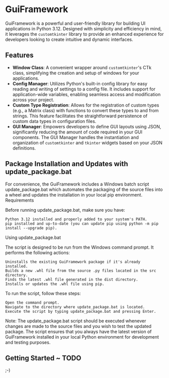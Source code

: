 # GuiFramework

GuiFramework is a powerful and user-friendly library for building UI applications in Python 3.12. Designed with simplicity and efficiency in mind, it leverages the `customtkinter` library to provide an enhanced experience for developers looking to create intuitive and dynamic interfaces.

## Features

- **Window Class**: A convenient wrapper around `customtkinter`'s CTk class, simplifying the creation and setup of windows for your applications.
- **Config Manager**: Utilizes Python's built-in config library for easy reading and writing of settings to a config file. It includes support for application-wide variables, enabling seamless access and modification across your project.
- **Custom Type Registration**: Allows for the registration of custom types (e.g., a Matrix class) with functions to convert these types to and from strings. This feature facilitates the straightforward persistence of custom data types in configuration files.
- **GUI Manager**: Empowers developers to define GUI layouts using JSON, significantly reducing the amount of code required in your GUI components. The GUI Manager handles the instantiation and organization of `customtkinter` and `tkinter` widgets based on your JSON definitions.

## Package Installation and Updates with update_package.bat

For convenience, the GuiFramework includes a Windows batch script update_package.bat which automates the packaging of the source files into a wheel and updates the installation in your local pip environment.
Requirements

Before running update_package.bat, make sure you have:

    Python 3.12 installed and properly added to your system's PATH.
    pip installed and up-to-date (you can update pip using python -m pip install --upgrade pip).

Using update_package.bat

The script is designed to be run from the Windows command prompt. It performs the following actions:

    Uninstalls the existing GuiFramework package if it's already installed.
    Builds a new .whl file from the source .py files located in the src directory.
    Finds the latest .whl file generated in the dist directory.
    Installs or updates the .whl file using pip.

To run the script, follow these steps:

    Open the command prompt.
    Navigate to the directory where update_package.bat is located.
    Execute the script by typing update_package.bat and pressing Enter.


Note: The update_package.bat script should be executed whenever changes are made to the source files and you wish to test the updated package. The script ensures that you always have the latest version of GuiFramework installed in your local Python environment for development and testing purposes.

## Getting Started ~ TODO
;-)